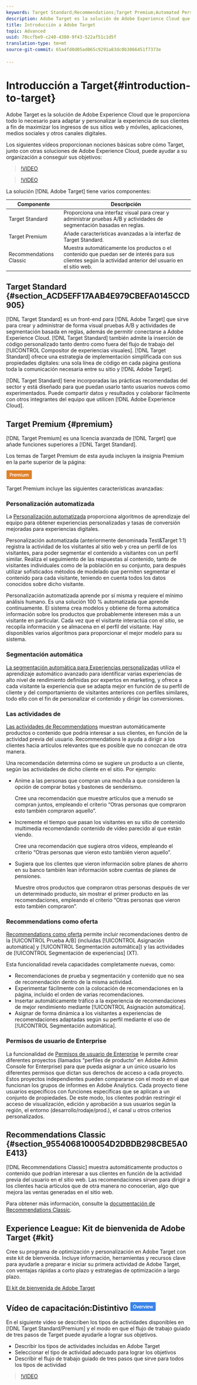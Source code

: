 ```yaml
---
keywords: Target Standard;Recommendations;Target Premium;Automated Personalization;auto-target;auto target;permissions;what is adobe target;
description: Adobe Target es la solución de Adobe Experience Cloud que le proporciona todo lo necesario para adaptar y personalizar la experiencia de sus clientes a fin de maximizar los ingresos de sus sitios web y móviles, aplicaciones, medios sociales y otros canales digitales.
title: Introducción a Adobe Target
topic: Advanced
uuid: 70ccfbe9-c240-4380-9f43-522af51c1d5f
translation-type: tm+mt
source-git-commit: 65a4fd0d05ad065c9291a83dc0b3066451f7373e

---
```



# Introducción a Target{#introduction-to-target}

Adobe Target es la solución de Adobe Experience Cloud que le proporciona todo lo necesario para adaptar y personalizar la experiencia de sus clientes a fin de maximizar los ingresos de sus sitios web y móviles, aplicaciones, medios sociales y otros canales digitales.

Los siguientes vídeos proporcionan nociones básicas sobre cómo Target, junto con otras soluciones de Adobe Experience Cloud, puede ayudar a su organización a conseguir sus objetivos:

>[!VIDEO](https://www.youtube.com/watch?v=O7fFTcV7toI)

>[!VIDEO](https://www.youtube.com/watch?v=qsgXjHdtgYE)

La solución [!DNL Adobe Target] tiene varios componentes:

| Componente | Descripción |
|--- |--- |
| Target Standard | Proporciona una interfaz visual para crear y administrar pruebas A/B y actividades de segmentación basadas en reglas. |
| Target Premium | Añade características avanzadas a la interfaz de Target Standard. |
| Recommendations Classic | Muestra automáticamente los productos o el contenido que puedan ser de interés para sus clientes según la actividad anterior del usuario en el sitio web. |

## Target Standard  {#section_ACD5EFF17AAB4E979CBEFA0145CCD905}

[!DNL Target Standard] es un front-end para [!DNL Adobe Target] que sirve para crear y administrar de forma visual pruebas A/B y actividades de segmentación basada en reglas, además de permitir conectarse a Adobe Experience Cloud. [!DNL Target Standard] también admite la inserción de código personalizado tanto dentro como fuera del flujo de trabajo del [!UICONTROL Compositor de experiencias visuales]. [!DNL Target Standard] ofrece una estrategia de implementación simplificada con sus propiedades digitales: una sola línea de código en cada página gestiona toda la comunicación necesaria entre su sitio y [!DNL Adobe Target].

[!DNL Target Standard] tiene incorporadas las prácticas recomendadas del sector y está diseñado para que puedan usarlo tanto usuarios nuevos como experimentados. Puede compartir datos y resultados y colaborar fácilmente con otros integrantes del equipo que utilicen [!DNL Adobe Experience Cloud].

## Target Premium {#premium}

[!DNL Target Premium] es una licencia avanzada de [!DNL Target] que añade funciones superiores a [!DNL Target Standard].

Los temas de Target Premium de esta ayuda incluyen la insignia Premium en la parte superior de la página:

![Distintivo Premium](/help/assets/premium.png)

Target Premium incluye las siguientes características avanzadas:

### Personalización automatizada

La [Personalización automatizada](../c-activities/t-automated-personalization/automated-personalization.md#task_8AAF837796D74CF893CA2F88BA1491C9) proporciona algoritmos de aprendizaje del equipo para obtener experiencias personalizadas y tasas de conversión mejoradas para experiencias digitales.

Personalización automatizada (anteriormente denominada Test&amp;Target 1:1) registra la actividad de los visitantes al sitio web y crea un perfil de los visitantes, para poder segmentar el contenido a visitantes con un perfil similar. Realiza el seguimiento de las respuestas al contenido, tanto de visitantes individuales como de la población en su conjunto, para después utilizar sofisticados métodos de modelado que permiten segmentar el contenido para cada visitante, teniendo en cuenta todos los datos conocidos sobre dicho visitante.

Personalización automatizada aprende por sí misma y requiere el mínimo análisis humano. Es una solución 100 % automatizada que aprende continuamente. El sistema crea modelos y obtiene de forma automática información sobre los productos que probablemente interesen más a un visitante en particular. Cada vez que el visitante interactúa con el sitio, se recopila información y se almacena en el perfil del visitante. Hay disponibles varios algoritmos para proporcionar el mejor modelo para su sistema.

### Segmentación automática

[La segmentación automática para Experiencias personalizadas](../c-activities/auto-target-to-optimize.md#concept_67779E5B7F67427A97D7EA2A6FB919B3) utiliza el aprendizaje automático avanzado para identificar varias experiencias de alto nivel de rendimiento definidas por expertos en marketing, y ofrece a cada visitante la experiencia que se adapta mejor en función de su perfil de cliente y del comportamiento de visitantes anteriores con perfiles similares, todo ello con el fin de personalizar el contenido y dirigir las conversiones.

### Las actividades de

[Las actividades de Recommendations](../c-recommendations/recommendations.md#concept_7556C8A4543942F2A77B13A29339C0C0) muestran automáticamente productos o contenido que podría interesar a sus clientes, en función de la actividad previa del usuario. Recommendations le ayuda a dirigir a los clientes hacia artículos relevantes que es posible que no conozcan de otra manera.

Una recomendación determina cómo se sugiere un producto a un cliente, según las actividades de dicho cliente en el sitio. Por ejemplo:

* Anime a las personas que compran una mochila a que consideren la opción de comprar botas y bastones de senderismo.

   Cree una recomendación que muestre artículos que a menudo se compran juntos, empleando el criterio “Otras personas que compraron esto también compraron aquello”.

* Incremente el tiempo que pasan los visitantes en su sitio de contenido multimedia recomendando contenido de vídeo parecido al que están viendo.

   Cree una recomendación que sugiera otros vídeos, empleando el criterio “Otras personas que vieron esto también vieron aquello”.

* Sugiera que los clientes que vieron información sobre planes de ahorro en su banco también lean información sobre cuentas de planes de pensiones.

   Muestre otros productos que compraron otras personas después de ver un determinado producto, sin mostrar el primer producto en las recomendaciones, empleando el criterio “Otras personas que vieron esto también compraron”.

### Recommendations como oferta

[Recommendations como oferta](/help/c-recommendations/recommendations-as-an-offer.md) permite incluir recomendaciones dentro de la [!UICONTROL Prueba A/B] (incluidas [!UICONTROL Asignación automática] y [!UICONTROL Segmentación automática]) y las actividades de [!UICONTROL Segmentación de experiencias] (XT).

Esta funcionalidad revela capacidades completamente nuevas, como:

* Recomendaciones de prueba y segmentación y contenido que no sea de recomendación dentro de la misma actividad.
* Experimentar fácilmente con la colocación de recomendaciones en la página, incluido el orden de varias recomendaciones.
* Insertar automáticamente tráfico a la experiencia de recomendaciones de mejor rendimiento mediante [!UICONTROL Asignación automática].
* Asignar de forma dinámica a los visitantes a experiencias de recomendaciones adaptadas según su perfil mediante el uso de [!UICONTROL Segmentación automática].

### Permisos de usuario de Enterprise

La funcionalidad de [Permisos de usuario de Enterprise](../administrating-target/c-user-management/property-channel/property-channel.md#concept_E396B16FA2024ADBA27BC056138F9838) le permite crear diferentes proyectos (llamados “perfiles de producto” en Adobe Admin Console for Enterprise) para que pueda asignar a un único usuario los diferentes permisos que dictan sus derechos de acceso a cada proyecto. Estos proyectos independientes pueden compararse con el modo en el que funcionan los grupos de informes en Adobe Analytics. Cada proyecto tiene usuarios específicos con funciones específicas que se aplican a un conjunto de propiedades. De este modo, los clientes podrán restringir el acceso de visualización, edición y aprobación a sus usuarios según la región, el entorno (desarrollo/rodaje/prod.), el canal u otros criterios personalizados.

## Recommendations Classic {#section_9554068100054D2DBDB298CBE5A0E413}

[!DNL Recommendations Classic] muestra automáticamente productos o contenido que podrían interesar a sus clientes en función de la actividad previa del usuario en el sitio web. Las recomendaciones sirven para dirigir a los clientes hacia artículos que de otra manera no conocerían, algo que mejora las ventas generadas en el sitio web.

Para obtener más información, consulte la [documentación de Recommendations Classic](../assets/adobe-recommendations-classic.pdf).

## Experience League: Kit de bienvenida de Adobe Target {#kit}

Cree su programa de optimización y personalización en Adobe Target con este kit de bienvenida. Incluye información, herramientas y recursos clave para ayudarle a preparar e iniciar su primera actividad de Adobe Target, con ventajas rápidas a corto plazo y estrategias de optimización a largo plazo.

[El kit de bienvenida de Adobe Target](https://expleague.azureedge.net/pdf/Adobe-Target-Welcome-Kit.pdf)

## Vídeo de capacitación:Distintivo ![Información general de tipos de actividades (9:03)](/help/assets/overview.png)

En el siguiente vídeo se describen los tipos de actividades disponibles en [!DNL Target Standard/Premium] y el modo en que el flujo de trabajo guiado de tres pasos de Target puede ayudarle a lograr sus objetivos.

* Describir los tipos de actividades incluidas en Adobe Target
* Seleccionar el tipo de actividad adecuado para lograr los objetivos
* Describir el flujo de trabajo guiado de tres pasos que sirve para todos los tipos de actividad

>[!VIDEO](https://video.tv.adobe.com/v/17386)
